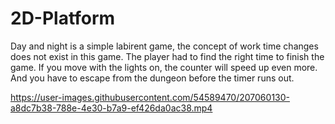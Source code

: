 # 2D-Platform

Day and night is a simple labirent game, the concept of work time changes does not exist in this game. The player had to find the right time to finish the game.
If you move with the lights on, the counter will speed up even more. And you have to escape from the dungeon before the timer runs out.

https://user-images.githubusercontent.com/54589470/207060130-a8dc7b38-788e-4e30-b7a9-ef426da0ac38.mp4

